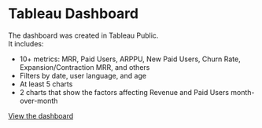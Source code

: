# Tableau Dashboard

The dashboard was created in Tableau Public.  
It includes:

- 10+ metrics: MRR, Paid Users, ARPPU, New Paid Users, Churn Rate, Expansion/Contraction MRR, and others
- Filters by date, user language, and age
- At least 5 charts
- 2 charts that show the factors affecting Revenue and Paid Users month-over-month

[View the dashboard](https://public.tableau.com/app/profile/tetiana.napolskzkh/viz/Revenuemetrics_17173128936040/Dashboard12)

